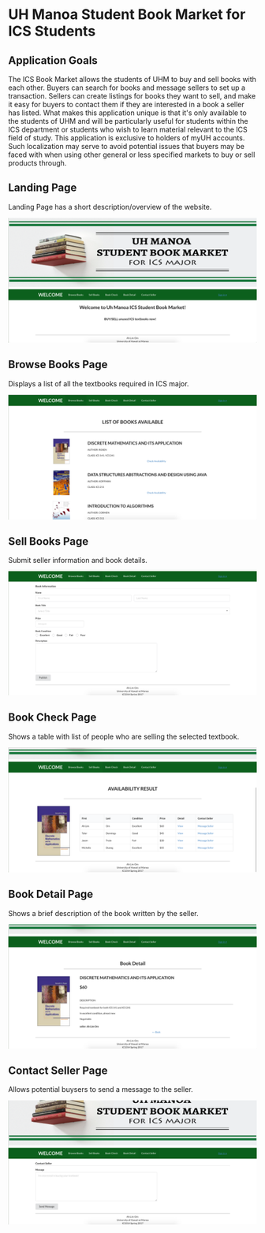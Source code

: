 # UH Manoa Student Book Market for ICS Students

## Application Goals

The ICS Book Market allows the students of UHM to buy and sell books with each other. Buyers can search for books and message sellers to set up a transaction. Sellers can create listings for books they want to sell, and make it easy for buyers to contact them if they are interested in a book a seller has listed. What makes this application unique is that it's only available to the students of UHM and will be particularly useful for students within the ICS department or students who wish to learn material relevant to the ICS field of study. This application is exclusive to holders of myUH accounts.  Such localization may serve to avoid potential issues that buyers may be faced with when using other general or less specified markets to buy or sell products through.  

## Landing Page

Landing Page has a short description/overview of the website.

<img class="ui image" src="/images/landing.png">

## Browse Books Page

Displays a list of all the textbooks required in ICS major.

<img class="ui image" src="/images/browse_books.png">

## Sell Books Page

Submit seller information and book details.

<img class="ui image" src="/images/sell_books.png">

## Book Check Page

Shows a table with list of people who are selling the selected textbook.

<img class="ui image" src="/images/book_check.png">

## Book Detail Page

Shows a brief description of the book written by the seller.

<img class="ui image" src="/images/book_detail.png">

## Contact Seller Page

Allows potential buysers to send a message to the seller.

<img class="ui image" src="/images/contact_seller.png">
